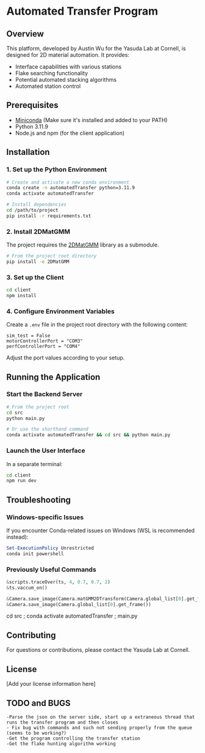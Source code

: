 # Automated Transfer Program

## Overview
This platform, developed by Austin Wu for the Yasuda Lab at Cornell, is designed for 2D material automation. It provides:
- Interface capabilities with various stations
- Flake searching functionality
- Potential automated stacking algorithms
- Automated station control

## Prerequisites
- [Miniconda](https://docs.conda.io/en/latest/miniconda.html) (Make sure it's installed and added to your PATH)
- Python 3.11.9
- Node.js and npm (for the client application)

## Installation

### 1. Set up the Python Environment
```bash
# Create and activate a new conda environment
conda create -n automatedTransfer python=3.11.9
conda activate automatedTransfer

# Install dependencies
cd /path/to/project
pip install -r requirements.txt
```

### 2. Install 2DMatGMM
The project requires the [2DMatGMM](https://github.com/Jaluus/2DMatGMM) library as a submodule.
```bash
# From the project root directory
pip install -e 2DMatGMM
```

### 3. Set up the Client
```bash
cd client
npm install
```

### 4. Configure Environment Variables
Create a `.env` file in the project root directory with the following content:
```plaintext
sim_test = False
motorControllerPort = "COM3"
perfControllerPort = "COM4"
```
Adjust the port values according to your setup.

## Running the Application

### Start the Backend Server
```bash
# From the project root
cd src
python main.py

# Or use the shorthand command
conda activate automatedTransfer && cd src && python main.py
```

### Launch the User Interface
In a separate terminal:
```bash
cd client
npm run dev
```

## Troubleshooting

### Windows-specific Issues
If you encounter Conda-related issues on Windows (WSL is recommended instead):
```powershell
Set-ExecutionPolicy Unrestricted
conda init powershell
```

### Previously Useful Commands
```python
&scripts.traceOver(ts, 4, 0.7, 0.7, 2)
&ts.vaccum_on()

&Camera.save_image(Camera.matGMM2DTransform(Camera.global_list[0].get_frame()))
&Camera.save_image(Camera.global_list[0].get_frame())
```

cd src ; conda activate automatedTransfer ; main.py 
## Contributing
For questions or contributions, please contact the Yasuda Lab at Cornell.

## License
[Add your license information here]

## TODO and BUGS
    -Parse the json on the server side, start up a extraneous thread that runs the transfer program and then closes
    - Fix bug with commands and such not sending properly from the queue (seems to be working?)
    -Get the program controlling the transfer station
    -Get the flake hunting algorithm working
